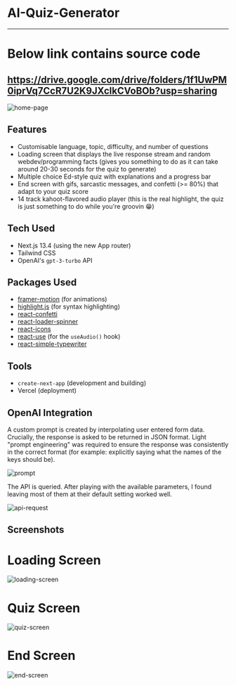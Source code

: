 # AI-Quiz-Generator
---
# Below link contains source code 

https://drive.google.com/drive/folders/1f1UwPM0iprVq7CcR7U2K9JXclkCVoBOb?usp=sharing
---
![home-page](https://github.com/user-attachments/assets/90bad36f-e947-444a-bf57-6eaf1eb72618)

## Features
- Customisable language, topic, difficulty, and number of questions
- Loading screen that displays the live response stream and random webdev/programming facts (gives you something to do as it can take around 20-30 seconds for the quiz to generate)
- Multiple choice Ed-style quiz with explanations and a progress bar
- End screen with gifs, sarcastic messages, and confetti (>= 80%) that adapt to your quiz score
- 14 track kahoot-flavored audio player (this is the real highlight, the quiz is just something to do while you're groovin :grin:)

## Tech Used

- Next.js 13.4 (using the new App router)
- Tailwind CSS
- OpenAI's `gpt-3-turbo` API

## Packages Used
- [framer-motion](https://www.framer.com/motion/) (for animations)
- [highlight.js](https://www.npmjs.com/package/highlight.js) (for syntax highlighting)
- [react-confetti](https://www.npmjs.com/package/react-confetti)
- [react-loader-spinner](https://www.npmjs.com/package/react-loader-spinner)
- [react-icons](https://react-icons.github.io/react-icons/)
- [react-use](https://github.com/streamich/react-use) (for the `useAudio()` hook)
- [react-simple-typewriter](https://www.npmjs.com/package/react-simple-typewriter)

## Tools ##
- `create-next-app` (development and building)
- Vercel (deployment)

## OpenAI Integration

A custom prompt is created by interpolating user entered form data. Crucially, the response is asked to be returned in JSON format. Light "prompt engineering" was required to ensure the response was consistently in the correct format (for example: explicitly saying what the names of the keys should be).

![prompt](https://github.com/user-attachments/assets/7200a628-24f1-482b-9e3c-b698f3d98922)

The API is queried. After playing with the available parameters, I found leaving most of them at their default setting worked well.

![api-request](https://github.com/user-attachments/assets/0ab01d75-462a-404c-937b-76d8ea74c6b2)

## Screenshots
# Loading Screen
![loading-screen](https://github.com/user-attachments/assets/e3bc0f39-3488-461a-af82-4cb3a73d1848)

# Quiz Screen
![quiz-screen](https://github.com/user-attachments/assets/eda3117a-6024-4563-bd0f-5dd6b09fd68b)

# End Screen
![end-screen](https://github.com/user-attachments/assets/aba64c63-d292-4993-9854-e6676c98a320)








